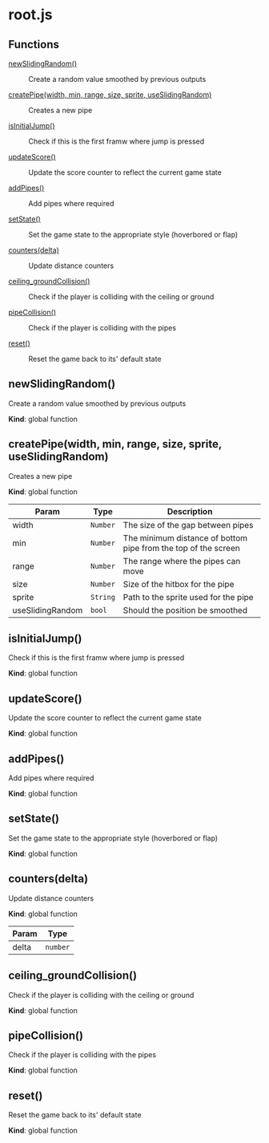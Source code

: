 # root.js
## Functions

<dl>
<dt><a href="#newSlidingRandom">newSlidingRandom()</a></dt>
<dd><p>Create a random value smoothed by previous outputs</p>
</dd>
<dt><a href="#createPipe">createPipe(width, min, range, size, sprite, useSlidingRandom)</a></dt>
<dd><p>Creates a new pipe</p>
</dd>
<dt><a href="#isInitialJump">isInitialJump()</a></dt>
<dd><p>Check if this is the first framw where jump is pressed</p>
</dd>
<dt><a href="#updateScore">updateScore()</a></dt>
<dd><p>Update the score counter to reflect the current game state</p>
</dd>
<dt><a href="#addPipes">addPipes()</a></dt>
<dd><p>Add pipes where required</p>
</dd>
<dt><a href="#setState">setState()</a></dt>
<dd><p>Set the game state to the appropriate style (hoverbored or flap)</p>
</dd>
<dt><a href="#counters">counters(delta)</a></dt>
<dd><p>Update distance counters</p>
</dd>
<dt><a href="#ceiling_groundCollision">ceiling_groundCollision()</a></dt>
<dd><p>Check if the player is colliding with the ceiling or ground</p>
</dd>
<dt><a href="#pipeCollision">pipeCollision()</a></dt>
<dd><p>Check if the player is colliding with the pipes</p>
</dd>
<dt><a href="#reset">reset()</a></dt>
<dd><p>Reset the game back to its&#39; default state</p>
</dd>
</dl>

<a name="newSlidingRandom"></a>

## newSlidingRandom()
Create a random value smoothed by previous outputs

**Kind**: global function  
<a name="createPipe"></a>

## createPipe(width, min, range, size, sprite, useSlidingRandom)
Creates a new pipe

**Kind**: global function  

| Param | Type | Description |
| --- | --- | --- |
| width | <code>Number</code> | The size of the gap between pipes |
| min | <code>Number</code> | The minimum distance of bottom pipe from the top of the screen |
| range | <code>Number</code> | The range where the pipes can move |
| size | <code>Number</code> | Size of the hitbox for the pipe |
| sprite | <code>String</code> | Path to the sprite used for the pipe |
| useSlidingRandom | <code>bool</code> | Should the position be smoothed |

<a name="isInitialJump"></a>

## isInitialJump()
Check if this is the first framw where jump is pressed

**Kind**: global function  
<a name="updateScore"></a>

## updateScore()
Update the score counter to reflect the current game state

**Kind**: global function  
<a name="addPipes"></a>

## addPipes()
Add pipes where required

**Kind**: global function  
<a name="setState"></a>

## setState()
Set the game state to the appropriate style (hoverbored or flap)

**Kind**: global function  
<a name="counters"></a>

## counters(delta)
Update distance counters

**Kind**: global function  

| Param | Type |
| --- | --- |
| delta | <code>number</code> | 

<a name="ceiling_groundCollision"></a>

## ceiling\_groundCollision()
Check if the player is colliding with the ceiling or ground

**Kind**: global function  
<a name="pipeCollision"></a>

## pipeCollision()
Check if the player is colliding with the pipes

**Kind**: global function  
<a name="reset"></a>

## reset()
Reset the game back to its' default state

**Kind**: global function  
